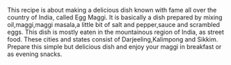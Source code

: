 This recipe is about making a delicious dish known with fame all over the country of India, called Egg Maggi. It is basically a dish prepared by mixing oil,maggi,maggi masala,a little bit of salt and pepper,sauce and scrambled eggs. This dish is mostly eaten in the mountainous region of India, as street food. These cities and states consist of Darjeeling,Kalimpong and Sikkim. Prepare this simple but delicious dish and enjoy your maggi in breakfast or as evening snacks.